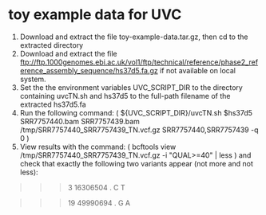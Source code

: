# toy example data for UVC 

1. Download and extract the file toy-example-data.tar.gz, then cd to the extracted directory
2. Download and extract the file ftp://ftp.1000genomes.ebi.ac.uk/vol1/ftp/technical/reference/phase2_reference_assembly_sequence/hs37d5.fa.gz if not available on local system.
3. Set the the environment variables UVC_SCRIPT_DIR to the directory containing uvcTN.sh and hs37d5 to the full-path filename of the extracted hs37d5.fa 
4. Run the following command: ( ${UVC_SCRIPT_DIR}/uvcTN.sh $hs37d5 SRR7757440.bam SRR7757439.bam /tmp/SRR7757440_SRR7757439_TN.vcf.gz SRR7757440,SRR7757439 -q 0 )
5. View results with the command: ( bcftools view /tmp/SRR7757440_SRR7757439_TN.vcf.gz -i "QUAL>=40" | less ) and check that exactly the following two variants appear (not more and not less):
 
>>>  3       16306504        .       C       T
 
>>>  19      49990694        .       G       A
 
